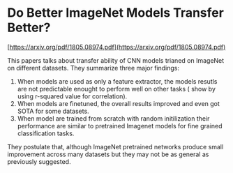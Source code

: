 # Do Better ImageNet Models Transfer Better?
[https://arxiv.org/pdf/1805.08974.pdf](https://arxiv.org/pdf/1805.08974.pdf)

This papers talks about transfer ability of CNN models trianed on ImageNet on different datasets. They summarize three major
findings:

1.  When models are used as only a feature extractor, the models resutls
    are not predictable enought to perform well on other tasks ( show by using r-squared value for correlation).
2.  When models are finetuned, the overall results improved and even got SOTA for some datasets.
3.  When model are trained from scratch with random initilization their performance are similar to pretrained Imagenet models 
for fine grained classification tasks.

They postulate that, although ImageNet pretrained networks produce small improvement  across many datasets but they may not be as 
general as previously suggested.
